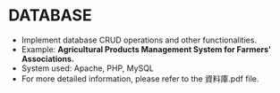 # DATABASE

* Implement database CRUD operations and other functionalities.
* Example: **Agricultural Products Management System for Farmers' Associations.**
* System used: Apache, PHP, MySQL
* For more detailed information, please refer to the 資料庫.pdf file.



